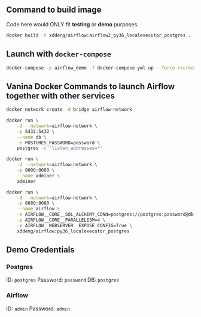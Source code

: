 ## Command to build image

Code here would ONLY fit **testing** or **demo** purposes.

```bash
docker build -t xddeng/airflow:airflow2_py36_localexecutor_postgres .
```

## Launch with `docker-compose`

```bash
docker-compose -p airflow_demo -f docker-compose.yml up --force-recreate --always-recreate-deps
```


## Vanina Docker Commands to launch Airflow together with other services

```bash
docker network create -d bridge airflow-network

docker run \
    -d --network=airflow-network \
    -p 5432:5432 \
    --name db \
    -e POSTGRES_PASSWORD=password \
    postgres -c 'listen_addresses=*'

docker run \
    -d --network=airflow-network \
    -p 8000:8080 \
    --name adminer \
    adminer

docker run \
    -d --network=airflow-network \
    -p 8080:8080 \
    --name airflow \
    -e AIRFLOW__CORE__SQL_ALCHEMY_CONN=postgres://postgres:password@db:5432/postgres \
    -e AIRFLOW__CORE__PARALLELISM=4 \
    -e AIRFLOW__WEBSERVER__EXPOSE_CONFIG=True \
    xddeng/airflow:py36_localexecutor_postgres

```

## Demo Credentials

### Postgres
ID: `postgres`
Password: `password`
DB: `postgres`

### Airflow
ID: `admin`
Password: `admin`